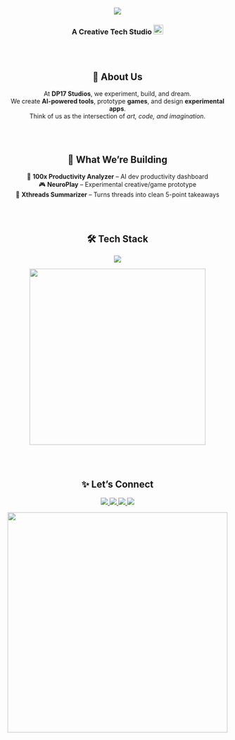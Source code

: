<h1 align="center">
  <img src="https://readme-typing-svg.herokuapp.com/?font=Righteous&size=35&center=true&vCenter=true&width=600&height=70&duration=4000&lines=Welcome+to+DP17+Studios!;Where+Creativity+Meets+Code+💡;Building+AI,+Games+,+and+Tools+🚀;" />
</h1>

<h3 align="center">
  A Creative Tech Studio
  <img height="22" alt="spark" src="https://media.tenor.com/4kI7i6TrZ8gAAAAi/sparkles-stars.gif"/>
</h3>



<br/><br/>

<h2 align="center">🌟 About Us</h2>
<p align="center">
  At <b>DP17 Studios</b>, we experiment, build, and dream. <br/>
  We create <b>AI-powered tools</b>, prototype <b>games</b>, and design <b>experimental apps</b>. <br/>
  Think of us as the intersection of <i>art, code, and imagination</i>.  
</p>



<br/><br/>

<h2 align="center">🚀 What We’re Building</h2>
<p align="center">
  🧠 <b>100x Productivity Analyzer</b> – AI dev productivity dashboard <br/>
  🎮 <b>NeuroPlay</b> – Experimental creative/game prototype <br/>
  📝 <b>Xthreads Summarizer</b> – Turns threads into clean 5-point takeaways  
</p>



<br/><br/>

<h2 align="center">🛠️ Tech Stack</h2>
<p align="center">
  <img src="https://skillicons.dev/icons?i=python,cs,unity,react,nodejs,github,cpp,java" />
</p>

<p align="center">
  <img src="https://media.giphy.com/media/xT9IgzoKnwFNmISR8I/giphy.gif" width="400" />
</p>

<br/><br/>

<h2 align="center">✨ Let’s Connect</h2>
<p align="center">
  <a href="https://twitter.com/kingslayer1758" target="_blank">
    <img src="https://img.shields.io/badge/Twitter-1DA1F2?style=for-the-badge&logo=twitter&logoColor=white" />
  </a>
  <a href="https://instagram.com/devarshpatel58" target="_blank">
    <img src="https://img.shields.io/badge/Instagram-E4405F?style=for-the-badge&logo=instagram&logoColor=white" />
  </a>
  <a href="mailto:pdevarsh1758@gmail.com" target="_blank">
    <img src="https://img.shields.io/badge/Email-333333?style=for-the-badge&logo=gmail&logoColor=red" />
  </a>
  <a href="https://linkedin.com/in/devarsh-patel17" target="_blank">
    <img src="https://img.shields.io/badge/LinkedIn-0077B5?style=for-the-badge&logo=linkedin&logoColor=white" />
  </a>
</p>

<p align="center">
  <img src="https://media.giphy.com/media/3o7abKhOpu0NwenH3O/giphy.gif" width="500" />
</p>
